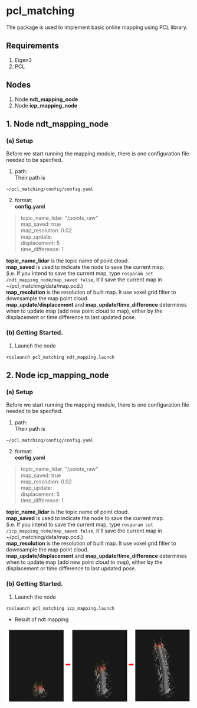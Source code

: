 # pcl_matching

The package is used to implement basic online mapping using PCL library.  

## Requirements
1. Eigen3
2. PCL

## Nodes
1. Node **ndt_mapping_node**
2. Node **icp_mapping_node**

## 1. Node ndt_mapping_node

### (a) Setup
Before we start running the mapping module, there is one configuration file needed to be specfied.  

1. path:  
Their path is  
```
~/pcl_matching/config/config.yaml
```

2. format:  
**config.yaml**
> topic_name_lidar: "/points_raw"  
> map_saved: true  
> map_resolution: 0.02  
> map_update:  
>   displacement: 5  
>   time_difference: 1  

**topic_name_lidar** is the topic name of point cloud.  
**map_saved** is used to indicate the node to save the current map.  
(i.e. If you intend to save the current map, type ```rosparam set /ndt_mapping_node/map_saved false```, it'll save the current map in ~/pcl_matching/data/map.pcd.)  
**map_resolution** is the resolution of built map. It use voxel grid filter to downsample the map point cloud.  
**map_update/displacement** and **map_update/time_difference** determines when to update map (add new point cloud to map), either by the displacement or time difference to last updated pose.  

### (b) Getting Started.
1. Launch the node   
```
roslaunch pcl_matching ndt_mapping.launch
```

## 2. Node icp_mapping_node

### (a) Setup
Before we start running the mapping module, there is one configuration file needed to be specfied.  

1. path:  
Their path is  
```
~/pcl_matching/config/config.yaml
```

2. format:  
**config.yaml**
> topic_name_lidar: "/points_raw"  
> map_saved: true  
> map_resolution: 0.02  
> map_update:  
>   displacement: 5  
>   time_difference: 1  


**topic_name_lidar** is the topic name of point cloud.  
**map_saved** is used to indicate the node to save the current map.  
(i.e. If you intend to save the current map, type ```rosparam set /icp_mapping_node/map_saved false```, it'll save the current map in ~/pcl_matching/data/map.pcd.)  
**map_resolution** is the resolution of built map. It use voxel grid filter to downsample the map point cloud.  
**map_update/displacement** and **map_update/time_difference** determines when to update map (add new point cloud to map), either by the displacement or time difference to last updated pose.  

### (b) Getting Started.
1. Launch the node   
```
roslaunch pcl_matching icp_mapping.launch
```

* Result of ndt mapping
<img src="https://github.com/tom13133/pcl_matching/blob/master/images/mapping.png" width="1000">

